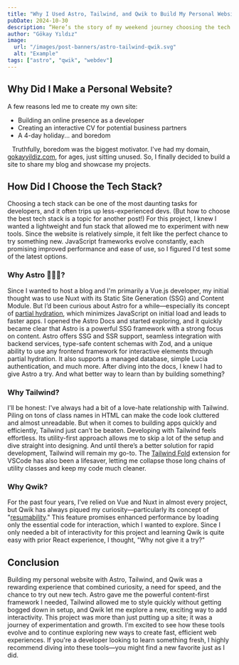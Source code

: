 ```yaml
---
title: "Why I Used Astro, Tailwind, and Qwik to Build My Personal Website"
pubDate: 2024-10-30
description: “Here’s the story of my weekend journey choosing the tech stack for my personal website.”
author: "Gökay Yıldız"
image:
  url: "/images/post-banners/astro-tailwind-qwik.svg"
  alt: "Example"
tags: ["astro", "qwik", "webdev"]
---
```


## Why Did I Make a Personal Website?

A few reasons led me to create my own site:

- Building an online presence as a developer
- Creating an interactive CV for potential business partners
- A 4-day holiday... and boredom

⠀Truthfully, boredom was the biggest motivator. I've had my domain, [gokayyildiz.com](https://www.gokayyildiz.com), for ages, just sitting unused. So, I finally decided to build a site to share my blog and showcase my projects.

## How Did I Choose the Tech Stack?

Choosing a tech stack can be one of the most daunting tasks for developers, and it often trips up less-experienced devs. (But how to choose the best tech stack is a topic for another post!)
For this project, I knew I wanted a lightweight and fun stack that allowed me to experiment with new tools. Since the website is relatively simple, it felt like the perfect chance to try something new. JavaScript frameworks evolve constantly, each promising improved performance and ease of use, so I figured I'd test some of the latest options.

### Why Astro 🧑🏼‍🚀?

Since I wanted to host a blog and I'm primarily a Vue.js developer, my initial thought was to use Nuxt with its Static Site Generation (SSG) and Content Module.
But I’d been curious about Astro for a while—especially its concept of [partial hydration](https://docs.astro.build/en/concepts/islands/), which minimizes JavaScript on initial load and leads to faster apps. I opened the Astro Docs and started exploring, and it quickly became clear that Astro is a powerful SSG framework with a strong focus on content.
Astro offers SSG and SSR support, seamless integration with backend services, type-safe content schemas with Zod, and a unique ability to use any frontend framework for interactive elements through partial hydration. It also supports a managed database, simple Lucia authentication, and much more.
After diving into the docs, I knew I had to give Astro a try. And what better way to learn than by building something?

### Why Tailwind?

I'll be honest: I've always had a bit of a love-hate relationship with Tailwind. Piling on tons of class names in HTML can make the code look cluttered and almost unreadable. But when it comes to building apps quickly and efficiently, Tailwind just can’t be beaten.
Developing with Tailwind feels effortless. Its utility-first approach allows me to skip a lot of the setup and dive straight into designing. And until there’s a better solution for rapid development, Tailwind will remain my go-to.
The [Tailwind Fold](https://marketplace.visualstudio.com/items?itemName=stivo.tailwind-fold) extension for VSCode has also been a lifesaver, letting me collapse those long chains of utility classes and keep my code much cleaner.

### Why Qwik?

For the past four years, I’ve relied on Vue and Nuxt in almost every project, but Qwik has always piqued my curiosity—particularly its concept of "[resumability](https://qwik.dev/docs/concepts/resumable/)." This feature promises enhanced performance by loading only the essential code for interaction, which I wanted to explore.
Since I only needed a bit of interactivity for this project and learning Qwik is quite easy with prior React experience, I thought, "Why not give it a try?"

## Conclusion

Building my personal website with Astro, Tailwind, and Qwik was a rewarding experience that combined curiosity, a need for speed, and the chance to try out new tech. Astro gave me the powerful content-first framework I needed, Tailwind allowed me to style quickly without getting bogged down in setup, and Qwik let me explore a new, exciting way to add interactivity.
This project was more than just putting up a site; it was a journey of experimentation and growth. I’m excited to see how these tools evolve and to continue exploring new ways to create fast, efficient web experiences. If you're a developer looking to learn something fresh, I highly recommend diving into these tools—you might find a new favorite just as I did.
